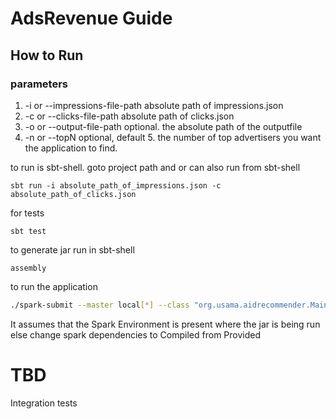 # AdsRevenue Guide
## How to Run
### parameters 
1) -i or --impressions-file-path absolute path of impressions.json
2) -c or --clicks-file-path absolute path of clicks.json
3) -o or --output-file-path optional. the absolute path of the outputfile
4) -n or --topN optional, default 5. the number of top advertisers you want the application to find.  
 
to run is sbt-shell. goto project path and or can also run from sbt-shell 
```sbtshell
sbt run -i absolute_path_of_impressions.json -c absolute_path_of_clicks.json
```

for tests
```sbtshell
sbt test
```

to generate jar run in sbt-shell
```sbtshell
assembly
```
 
to run the application
```bash 
./spark-submit --master local[*] --class "org.usama.aidrecommender.Main" asbolute_path_to_AdvertiserRecommender.jar -i impressions.json -c clicks.json
```
It assumes that the Spark Environment is present where the jar is being run else change spark dependencies to Compiled from Provided

# TBD
Integration tests
